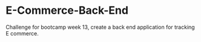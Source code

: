 # E-Commerce-Back-End
Challenge for bootcamp week 13, create a back end application for tracking E commerce. 
